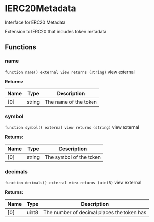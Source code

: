 

# IERC20Metadata


Interface for ERC20 Metadata

Extension to IERC20 that includes token metadata





## Functions
### name


`function name() external view returns (string)` view external






**Returns:**

| Name | Type | Description |
| ---- | ---- | ----------- |
| [0] | string | The name of the token |

### symbol


`function symbol() external view returns (string)` view external






**Returns:**

| Name | Type | Description |
| ---- | ---- | ----------- |
| [0] | string | The symbol of the token |

### decimals


`function decimals() external view returns (uint8)` view external






**Returns:**

| Name | Type | Description |
| ---- | ---- | ----------- |
| [0] | uint8 | The number of decimal places the token has |




